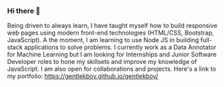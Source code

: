 ### Hi there 👋
Being driven to always learn, I have taught myself how to build responsive web pages using modern front-end technologies (HTML/CSS, Bootstrap, JavaScript).
A the moment, I am learning to use Node JS in building full-stack applications to solve problems.
I currently work as a Data Annotator for Machine Learning but I am looking for Internships and Junior Software Developer roles to hone my skillsets and improve my knowledge of JavaScript.
I am also open for collaborations and projects.
Here's a link to my portfolio: https://gentlekboy.github.io/gentlekboy/

